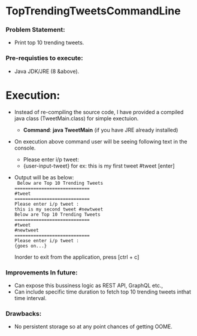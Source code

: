 # TopTrendingTweetsCommandLine

### Problem Statement:
  * Print top 10 trending tweets.

### Pre-requisties to execute:
  * Java JDK/JRE (8 &above).
  
 # Execution:
 * Instead of re-compiling the source code, I have provided a compiled java class (TweetMain.class) for simple exectuion.
   * **Command**: **java TweetMain** (if you have JRE already installed)
 
 * On execution above command user will be seeing following text in the console.
     * Please enter i/p tweet: 
     * {user-input-tweet} for ex: this is my first tweet #tweet [enter]
 * Output will be as below:  
       ` Below are Top 10 Trending Tweets`  
       ` ============================ `  
       ` #tweet  `  
       ` ============================  `  
       ` Please enter i/p tweet : `  
       ` this is my second tweet #newtweet `  
       ` Below are Top 10 Trending Tweets  `  
       `============================ `  
       ` #tweet   `  
       `#newtweet  `   
       ` ============================  `  
       `Please enter i/p tweet :  `  
       `{goes on...}`
 
   Inorder to exit from the application, press [ctrl + c]
 
       
 ### Improvements In future:        
 * Can expose this bussiness logic as REST API, GraphQL etc.,
 * Can include specific time duration to fetch top 10 trending tweets inthat time interval.
 
 ### Drawbacks:
 * No persistent storage so at any point chances of getting OOME.
 
 
 
 
 
 
